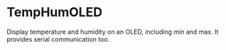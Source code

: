 # TempHumOLED
Display temperature and humidity on an OLED, including min and max. It provides serial communication too.
